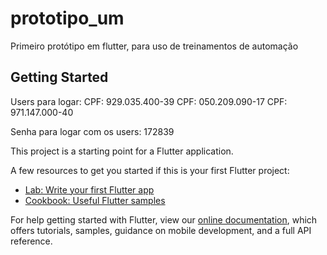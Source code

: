 # prototipo_um

Primeiro protótipo em flutter, para uso de treinamentos de automação

## Getting Started

Users para logar:
CPF: 929.035.400-39
CPF: 050.209.090-17
CPF: 971.147.000-40

Senha para logar com os users: 172839


This project is a starting point for a Flutter application.

A few resources to get you started if this is your first Flutter project:

- [Lab: Write your first Flutter app](https://flutter.dev/docs/get-started/codelab)
- [Cookbook: Useful Flutter samples](https://flutter.dev/docs/cookbook)

For help getting started with Flutter, view our
[online documentation](https://flutter.dev/docs), which offers tutorials,
samples, guidance on mobile development, and a full API reference.
